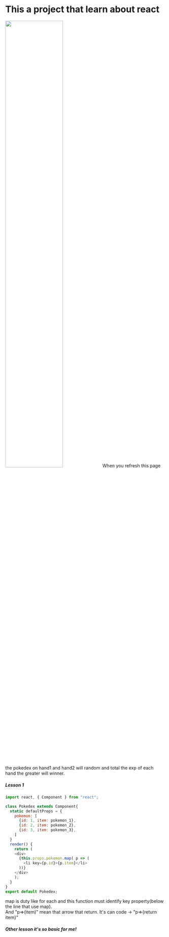 # This a project that learn about react
<img src="https://user-images.githubusercontent.com/63914959/133018223-85e046d2-5051-47c1-8b24-91cd3741eb46.png" width="60%">
When you refresh this page the pokedex on hand1 and hand2 will random and total the exp of each hand the greater will winner.

##### Lesson 1
```js
import react, { Component } from "react";

class Pokedex extends Component{
  static defaultProps = {
    pokemon: [
      {id: 1, item: pokemon_1},
      {id: 2, item: pokemon_2},
      {id: 3, item: pokemon_3},
    ]
  }
  render() {
    return (
    <div>
      {this.props.pokemon.map( p => (
        <li key={p.id}>{p.item}</li>
      ))}
    </div>
    );
  }
}
export default Pokedex;
```
map is duty like for each and this function must identify key property(below the line that use map). </br>
And "p=>(item)" mean that arrow that return. It's can code -> "p=>{return item}" </br>
##### Other lesson it's so basic for me!
